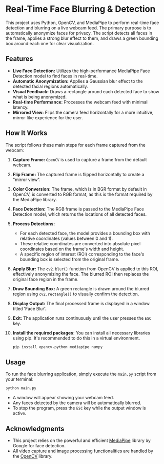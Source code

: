 # Real-Time Face Blurring & Detection

This project uses Python, OpenCV, and MediaPipe to perform real-time face detection and blurring on a live webcam feed. The primary purpose is to automatically anonymize faces for privacy. The script detects all faces in the frame, applies a strong blur effect to them, and draws a green bounding box around each one for clear visualization.



## Features
- **Live Face Detection:** Utilizes the high-performance MediaPipe Face Detection model to find faces in real-time.
- **Automatic Anonymization:** Applies a Gaussian blur effect to the detected facial regions automatically.
- **Visual Feedback:** Draws a rectangle around each detected face to show what is being anonymized.
- **Real-time Performance:** Processes the webcam feed with minimal latency.
- **Mirrored View:** Flips the camera feed horizontally for a more intuitive, mirror-like experience for the user.

## How It Works
The script follows these main steps for each frame captured from the webcam:

1.  **Capture Frame:** `OpenCV` is used to capture a frame from the default webcam.
2.  **Flip Frame:** The captured frame is flipped horizontally to create a "mirror view".
3.  **Color Conversion:** The frame, which is in BGR format by default in OpenCV, is converted to RGB format, as this is the format required by the MediaPipe library.
4.  **Face Detection:** The RGB frame is passed to the MediaPipe Face Detection model, which returns the locations of all detected faces.
5.  **Process Detections:**
    - For each detected face, the model provides a bounding box with relative coordinates (values between 0 and 1).
    - These relative coordinates are converted into absolute pixel coordinates based on the frame's width and height.
    - A specific region of interest (ROI) corresponding to the face's bounding box is selected from the original frame.
6.  **Apply Blur:** The `cv2.blur()` function from OpenCV is applied to this ROI, effectively anonymizing the face. The blurred ROI then replaces the original face region in the frame.
7.  **Draw Bounding Box:** A green rectangle is drawn around the blurred region using `cv2.rectangle()` to visually confirm the detection.
8.  **Display Output:** The final processed frame is displayed in a window titled 'Face Blur'.
9.  **Exit:** The application runs continuously until the user presses the `ESC` key.



2.  **Install the required packages:**
    You can install all necessary libraries using pip. It's recommended to do this in a virtual environment.
    ```bash
    pip install opencv-python mediapipe numpy
    ```

## Usage
To run the face blurring application, simply execute the `main.py` script from your terminal:
```bash
python main.py
```
- A window will appear showing your webcam feed.
- Any faces detected by the camera will be automatically blurred.
- To stop the program, press the `ESC` key while the output window is active.

## Acknowledgments
- This project relies on the powerful and efficient [MediaPipe](https://google.github.io/mediapipe/) library by Google for face detection.
- All video capture and image processing functionalities are handled by the [OpenCV](https://opencv.org/) library.
